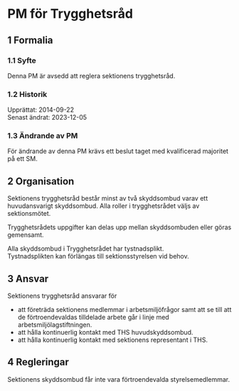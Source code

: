 # PM för Trygghetsråd

## 1 Formalia

### 1.1 Syfte

Denna PM är avsedd att reglera sektionens trygghetsråd.

### 1.2 Historik

Upprättat: 2014-09-22  
Senast ändrat: 2023-12-05

### 1.3 Ändrande av PM

För ändrande av denna PM krävs ett beslut taget med kvalificerad majoritet på ett SM.

## 2 Organisation

Sektionens trygghetsråd består minst av två skyddsombud varav ett huvudansvarigt skyddsombud.
Alla roller i trygghetsrådet väljs av sektionsmötet.

Trygghetsrådets uppgifter kan delas upp mellan skyddsombuden eller göras gemensamt.

Alla skyddsombud i Trygghetsrådet har tystnadsplikt.  
Tystnadsplikten kan förlängas till sektionsstyrelsen vid behov.

## 3 Ansvar

Sektionens trygghetsråd ansvarar för

- att företräda sektionens medlemmar i arbetsmiljöfrågor samt att se till att de förtroendevaldas tilldelade arbete går i linje med arbetsmiljölagstiftningen.
- att hålla kontinuerlig kontakt med THS huvudskyddsombud.  
- att hålla kontinuerlig kontakt med sektionens representant i THS.

## 4 Regleringar

Sektionens skyddsombud får inte vara förtroendevalda styrelsemedlemmar.
